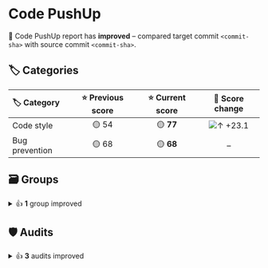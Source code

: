 # Code PushUp

🥳 Code PushUp report has **improved** – compared target commit `<commit-sha>` with source commit `<commit-sha>`.

## 🏷️ Categories

| 🏷️ Category   | ⭐ Previous score | ⭐ Current score |                          🔄 Score change                           |
| :------------- | :--------------: | :-------------: | :----------------------------------------------------------------: |
| Code style     |      🟡 54       |    🟡 **77**    | ![↑ +23.1](https://img.shields.io/badge/%E2%86%91%20%2B23.1-green) |
| Bug prevention |      🟡 68       |    🟡 **68**    |                                 –                                  |

## 🗃️ Groups

<details>
<summary>👍 <strong>1</strong> group improved</summary>

| 🔌 Plugin                                                          | 🗃️ Group   | ⭐ Previous score | ⭐ Current score |                          🔄 Score change                           |
| :----------------------------------------------------------------- | :---------- | :--------------: | :-------------: | :----------------------------------------------------------------: |
| [ESLint](https://www.npmjs.com/package/@code-pushup/eslint-plugin) | Suggestions |      🟡 50       |    🟡 **71**    | ![↑ +21.4](https://img.shields.io/badge/%E2%86%91%20%2B21.4-green) |

3 other groups are unchanged.

</details>

## 🛡️ Audits

<details>
<summary>👍 <strong>3</strong> audits improved</summary>

| 🔌 Plugin                                                          | 🛡️ Audit                                                                                                                                | 📏 Previous value | 📏 Current value |                                   🔄 Value change                                    |
| :----------------------------------------------------------------- | :--------------------------------------------------------------------------------------------------------------------------------------- | :---------------: | :--------------: | :----------------------------------------------------------------------------------: |
| [ESLint](https://www.npmjs.com/package/@code-pushup/eslint-plugin) | [Require or disallow method and property shorthand syntax for object literals](https://eslint.org/docs/latest/rules/object-shorthand)    |   🟥 3 warnings   |  🟩 **passed**   | ![↓ −100 %](https://img.shields.io/badge/%E2%86%93%20%E2%88%92100%E2%80%89%25-green) |
| [ESLint](https://www.npmjs.com/package/@code-pushup/eslint-plugin) | [Require braces around arrow function bodies](https://eslint.org/docs/latest/rules/arrow-body-style)                                     |   🟥 1 warning    |  🟩 **passed**   | ![↓ −100 %](https://img.shields.io/badge/%E2%86%93%20%E2%88%92100%E2%80%89%25-green) |
| [ESLint](https://www.npmjs.com/package/@code-pushup/eslint-plugin) | [Require `const` declarations for variables that are never reassigned after declared](https://eslint.org/docs/latest/rules/prefer-const) |   🟥 1 warning    |  🟩 **passed**   | ![↓ −100 %](https://img.shields.io/badge/%E2%86%93%20%E2%88%92100%E2%80%89%25-green) |

28 other audits are unchanged.

</details>
